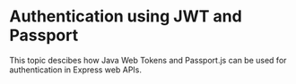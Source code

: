 # Authentication using JWT and Passport

This topic descibes how Java Web Tokens and Passport.js can be used for authentication in Express web APIs.
